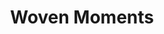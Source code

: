 ---
pid: ls86
title: Woven Moments
location_transcription: Airport
coordinates: "[-75.2446169, 39.8743959]"
zipcode: '19146'
gen_neighborhood: South Philadelphia
neighborhood: Graduate Hospital,Naval Square,Southwest Center City
outside_phl: 
age: 
age_range: 
instagram: 
image_file_name: ls_86.jpg
proposal_transcription: A large metal (brass) non-objective sculpture that is made
  of thick billowing, interwoven ribbons of metal to suggest the diversity & power
  & strength in such diversity in a non-literal way.
topic: Unity
topic_summary: '0'
type: Sculpture Statue
keywords_other: diversity, power, strength
credit: Rebekah Higgins
image_labels: 
twitter: 
facebook: 
permalink: "/monuments/ls86/"
layout: item-page
---